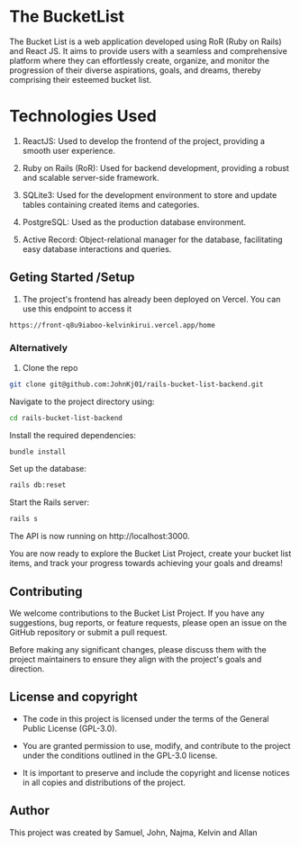 # The BucketList

The Bucket List is a web application developed using RoR (Ruby on Rails) and React JS. It aims to provide users with a seamless and comprehensive platform where they can effortlessly create, organize, and monitor the progression of their diverse aspirations, goals, and dreams, thereby comprising their esteemed bucket list.


# Technologies Used
1. ReactJS: Used to develop the frontend of the project, providing a smooth user experience.

2. Ruby on Rails (RoR): Used for backend development, providing a robust and scalable server-side framework.

3. SQLite3: Used for the development environment to store and update tables containing created items and categories.

4. PostgreSQL: Used as the production database environment.
5. Active Record: Object-relational manager for the database, facilitating easy database interactions and queries.


## Geting Started /Setup
1. The project's frontend has already been deployed on Vercel.  You can use this endpoint to access it 

```sh
https://front-q8u9iaboo-kelvinkirui.vercel.app/home
```

 ### Alternatively

1. Clone the repo
```sh
git clone git@github.com:JohnKj01/rails-bucket-list-backend.git
 ```
Navigate to the project directory using:

```sh
cd rails-bucket-list-backend
```

Install the required dependencies:
```sh
bundle install
 ```
Set up the database:

```sh
rails db:reset
 ```
Start the Rails server:

```sh
rails s
```
The API is now running on http://localhost:3000.

You are now ready to explore the Bucket List Project, create your bucket list items, and track your progress towards achieving your goals and dreams!

## Contributing
We welcome contributions to the Bucket List Project. If you have any suggestions, bug reports, or feature requests, please open an issue on the GitHub repository or submit a pull request.

Before making any significant changes, please discuss them with the project maintainers to ensure they align with the project's goals and direction.

## License and copyright
- The code in this project is licensed under the terms of the General Public License (GPL-3.0).

- You are granted permission to use, modify, and contribute to the project under the conditions outlined in the GPL-3.0 license.

- It is important to preserve and include the copyright and license notices in all copies and distributions of the project.

## Author
This project was created by Samuel, John, Najma, Kelvin and Allan


